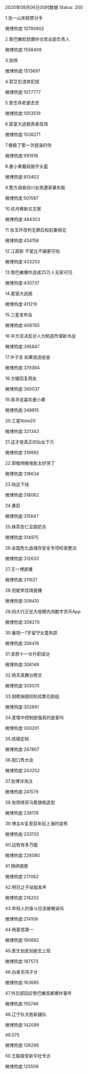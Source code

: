 2020年08月06日00时数据
Status: 200

1.张一山宋妍霏分手

微博热度:10790902

2.黎巴嫩软禁爆炸仓库全部负责人

微博热度:1558408

3.张旸

微博热度:1513697

4.郭艾伦违体犯规

微博热度:1077777

5.曾志伟老婆去世

微博热度:1053519

6.密室大逃脱真香现场

微博热度:1036271

7.像极了第一次搓澡的你

微博热度:991918

8.姜小果戴段振宇头盔

微博热度:913402

9.警方调查四川女孩遭家暴失联

微博热度:501567

10.玖月晞新文文案

微博热度:484303

11.张玉环改判无罪后和前妻相见

微博热度:434158

12.江疏影 不爱比不婚更可怕

微博热度:433253

13.黎巴嫩爆炸造成25万人无家可归

微博热度:430737

14.密室大逃脱

微博热度:411219

15.三星发布会

微博热度:408765

16.中方坚决反对人为制造所谓新冷战

微博热度:395847

17.许子言 如果我选爸爸

微博热度:379394

18.方媛回复网友

微博热度:365037

19.周寻说喜欢姜小果

微博热度:348815

20.三星Note20

微博热度:321343

21.这才是真正的仙女下凡

微博热度:319992

22.郭敬明微电影太好哭了

微博热度:318634

23.陆远下线

微博热度:318062

24.重启

微博热度:315647

25.抹茶杏仁豆腐奶冻

微博热度:314975

26.全国危化品储存安全专项检查整治

微博热度:312633

27.王一博直播

微博热度:311621

28.倪妮李佳琦直播

微博热度:309410

29.四大行正在大规模内测数字货币App

微博热度:308270

30.襄阳一7岁留守女童失踪

微博热度:306416

31.吴邪十一仓升职成功

微博热度:306149

32.杨天真舞台劈叉

微博热度:305070

33.胡歌捐缝纫机给繁花剧组

微博热度:302891

34.爱情中控制欲强真的是爱吗

微博热度:300201

35.琉璃定档

微博热度:287807

36.脱口秀大会

微博热度:243252

37.张博洋淘汰

微博热度:241579

38.张雨绮双马尾旗袍造型

微博热度:238176

39.博主AI复原百年前上海时装秀

微博热度:233133

40.边牧有多万能

微博热度:226080

41.锦绣南歌

微博热度:217062

42.明日之子站姐发声

微博热度:216202

43.年轻人的奋斗应该被嘲讽吗

微博热度:214106

44.杨蒙恩第一

微博热度:190682

45.医生划皮划艇去上班

微博热度:187573

46.白昊天闯子仓

微博热度:163685

47.外交部回应黎巴嫩首都爆炸事件

微博热度:155746

48.辽宁队大胜新疆队

微博热度:142099

49.075

微博热度:126299

50.王毅接受新华社专访

微博热度:125506

